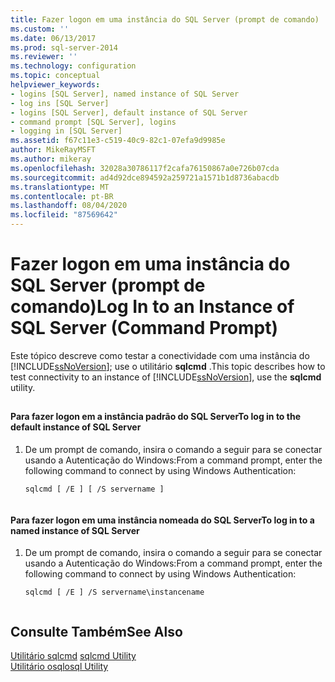 ```yaml
---
title: Fazer logon em uma instância do SQL Server (prompt de comando) | Microsoft Docs
ms.custom: ''
ms.date: 06/13/2017
ms.prod: sql-server-2014
ms.reviewer: ''
ms.technology: configuration
ms.topic: conceptual
helpviewer_keywords:
- logins [SQL Server], named instance of SQL Server
- log ins [SQL Server]
- logins [SQL Server], default instance of SQL Server
- command prompt [SQL Server], logins
- logging in [SQL Server]
ms.assetid: f67c11e3-c519-40c9-82c1-07efa9d9985e
author: MikeRayMSFT
ms.author: mikeray
ms.openlocfilehash: 32028a30786117f2cafa76150867a0e726b07cda
ms.sourcegitcommit: ad4d92dce894592a259721a1571b1d8736abacdb
ms.translationtype: MT
ms.contentlocale: pt-BR
ms.lasthandoff: 08/04/2020
ms.locfileid: "87569642"
---
```

# <a name="log-in-to-an-instance-of-sql-server-command-prompt"></a><span data-ttu-id="7e12f-102">Fazer logon em uma instância do SQL Server (prompt de comando)</span><span class="sxs-lookup"><span data-stu-id="7e12f-102">Log In to an Instance of SQL Server (Command Prompt)</span></span>
  <span data-ttu-id="7e12f-103">Este tópico descreve como testar a conectividade com uma instância do [!INCLUDE[ssNoVersion](../../includes/ssnoversion-md.md)]; use o utilitário **sqlcmd** .</span><span class="sxs-lookup"><span data-stu-id="7e12f-103">This topic describes how to test connectivity to an instance of [!INCLUDE[ssNoVersion](../../includes/ssnoversion-md.md)], use the **sqlcmd** utility.</span></span>  
  
##  <a name="SSMSProcedure"></a>  
  
#### <a name="to-log-in-to-the-default-instance-of-sql-server"></a><span data-ttu-id="7e12f-104">Para fazer logon em a instância padrão do SQL Server</span><span class="sxs-lookup"><span data-stu-id="7e12f-104">To log in to the default instance of SQL Server</span></span>  
  
1.  <span data-ttu-id="7e12f-105">De um prompt de comando, insira o comando a seguir para se conectar usando a Autenticação do Windows:</span><span class="sxs-lookup"><span data-stu-id="7e12f-105">From a command prompt, enter the following command to connect by using Windows Authentication:</span></span>  
  
    ```  
    sqlcmd [ /E ] [ /S servername ]  
  
    ```  
  
#### <a name="to-log-in-to-a-named-instance-of-sql-server"></a><span data-ttu-id="7e12f-106">Para fazer logon em uma instância nomeada do SQL Server</span><span class="sxs-lookup"><span data-stu-id="7e12f-106">To log in to a named instance of SQL Server</span></span>  
  
1.  <span data-ttu-id="7e12f-107">De um prompt de comando, insira o comando a seguir para se conectar usando a Autenticação do Windows:</span><span class="sxs-lookup"><span data-stu-id="7e12f-107">From a command prompt, enter the following command to connect by using Windows Authentication:</span></span>  
  
    ```  
    sqlcmd [ /E ] /S servername\instancename  
  
    ```  
  
## <a name="see-also"></a><span data-ttu-id="7e12f-108">Consulte Também</span><span class="sxs-lookup"><span data-stu-id="7e12f-108">See Also</span></span>  
 <span data-ttu-id="7e12f-109">[Utilitário sqlcmd](../../tools/sqlcmd-utility.md) </span><span class="sxs-lookup"><span data-stu-id="7e12f-109">[sqlcmd Utility](../../tools/sqlcmd-utility.md) </span></span>  
 [<span data-ttu-id="7e12f-110">Utilitário osql</span><span class="sxs-lookup"><span data-stu-id="7e12f-110">osql Utility</span></span>](../../tools/osql-utility.md)  
  
  
